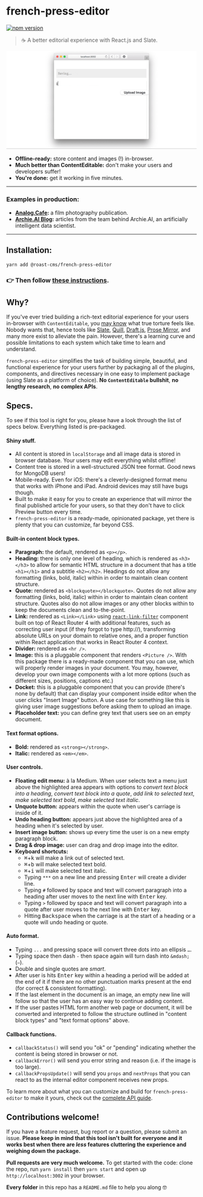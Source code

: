 # french-press-editor
[![npm version](https://badge.fury.io/js/%40roast-cms%2Ffrench-press-editor.svg)](https://badge.fury.io/js/%40roast-cms%2Ffrench-press-editor)
> ☕ A better editorial experience with React.js and Slate.

![Demo GIF](/graphics/get-started.gif?raw=true)

- **Offline-ready:** store content and images (!) in-browser.
- **Much better than ContentEditable:** don't make your users and developers suffer!
- **You're done:** get it working in five minutes.

***
### Examples in production:
- **[Analog.Cafe](https://www.analog.cafe/submit/compose):** a film photography publication.
- **[Archie.AI Blog](https://www.archie.ai/blog/new):** articles from the team behind Archie.AI, an artificially intelligent data scientist.
***

## Installation:
```
yarn add @roast-cms/french-press-editor
```
### 👉 Then follow **[these instructions](/examples/README.md)**.

## Why?
If you've ever tried building a rich-text editorial experience for your users in-browser with `ContentEditable`, you [may know](https://medium.engineering/why-contenteditable-is-terrible-122d8a40e480) what true torture feels like. Nobody wants that, hence tools like [Slate](https://github.com/ianstormtaylor/slate), [Quill](https://github.com/quilljs/quill), [Draft.js](https://github.com/facebook/draft-js), [Prose Mirror](https://github.com/ProseMirror/prosemirror), and many more exist to alleviate the pain. However, there's a learning curve and possible limitations to each system which take time to learn and understand.

`french-press-editor` simplifies the task of building simple, beautiful, and functional experience for your users further by packaging all of the plugins, components, and directives necessary in one easy to implement package (using Slate as a platform of choice). **No `ContentEditable` bullshit**, **no lengthy research**, **no complex APIs**.

## Specs.
To see if this tool is right for you, please have a look through the list of specs below. Everything listed is pre-packaged.

#### Shiny stuff.
- All content is stored in `localStorage` and all image data is stored in browser database. Your users may edit everything whilst offline!
- Content tree is stored in a well-structured JSON tree format. Good news for MongoDB users!
- Mobile-ready. Even for iOS: there's a cleverly-designed format menu that works with iPhone and iPad. Android devices may still have bugs though.
- Built to make it easy for you to create an experience that will mirror the final published article for your users, so that they don't have to click <btn>Preview</btn> button every time.
- `french-press-editor` is a ready-made, opinionated package, yet there is plenty that you can customize, far beyond CSS.

#### Built-in content block types.
- **Paragraph:** the default, rendered as `<p></p>`.
- **Heading:** there is only one level of heading, which is rendered as `<h3></h3>` to allow for semantic HTML structure in a document that has a title `<h1></h1>` and a subtitle `<h2></h2>`. Headings do not allow any formatting (links, bold, italic) within in order to maintain clean content structure.
- **Quote:** rendered as `<blockquote></blockquote>`. Quotes do not allow any formatting (links, bold, italic) within in order to maintain clean content structure. Quotes also do not allow images or any other blocks within to keep the documents clean and to-the-point.
- **Link:** rendered as `<Link></Link>` using [`react-link-filter`](https://github.com/roast-cms/react-link-filter) component built on top of React Router 4 with additional features, such as correcting user input (if they forgot to type http://), transforming absolute URLs on your domain to relative ones, and a proper function within React application that works in React Router 4 context.
- **Divider:** rendered as `<hr />`.
- **Image:** this is a pluggable component that renders `<Picture />`. With this package there is a ready-made component that you can use, which will properly render images in your document. You may, however, develop your own image components with a lot more options (such as different sizes, positions, captions etc.)
- **Docket:** this is a pluggable component that you can provide (there's none by default) that can display your component inside editor when the user clicks "Insert Image" button. A use case for something like this is giving user image suggestions before asking them to upload an image.
- **Placeholder text:** you can define grey text that users see on an empty document.

#### Text format options.
- **Bold:** rendered as `<strong></strong>`.
- **Italic:** rendered as `<em></em>`.

#### User controls.
- **Floating edit menu:** à la Medium. When user selects text a menu just above the highlighted area appears with options to _convert text block into a heading_, _convert text block into a quote_, _add link to selected text_, _make selected text bold_, _make selected text italic_.
- **Unquote button:** appears within the quote when user's carriage is inside of it.
- **Undo heading button:** appears just above the highlighted area of a heading when it's selected by user.
- **Insert image button:** shows up every time the user is on a new empty paragraph block.
- **Drag & drop image:** user can drag and drop image into the editor.
- **Keyboard shortcuts:**
  - <kbd>⌘</kbd>+<kbd>k</kbd> will make a link out of selected text.
  - <kbd>⌘</kbd>+<kbd>b</kbd> will make selected text bold.
  - <kbd>⌘</kbd>+<kbd>i</kbd> will make selected text italic.
  - Typing `***` on a new line and pressing <kbd>Enter</kbd> will create a divider line.
  - Typing `#` followed by space and text will convert paragraph into a heading after user moves to the next line with <kbd>Enter</kbd> key.
  - Typing `>` followed by space and text will convert paragraph into a quote after user moves to the next line with <kbd>Enter</kbd> key.
  - Hitting <kbd>Backspace</kbd> when the carriage is at the start of a heading or a quote will undo heading or quote.

#### Auto format.
- Typing `...` and pressing space will convert three dots into an ellipsis `…`.
- Typing space then dash `-` then space again will turn dash into `&mdash;` (` — `).
- Double and single quotes are _smart_.
- After user is hits <kbd>Enter</kbd> key within a heading a period will be added at the end of it if there are no other punctuation marks present at the end (for correct & consistent formatting).
- If the last element in the document is an image, an empty new line will follow so that the user has an easy way to continue adding content.
- If the user pastes HTML form another web page or document, it will be converted and interpreted to follow the structure outlined in "content block types" and "text format options" above.

#### Callback functions.
- `callbackStatus()` will send you "ok" or "pending" indicating whether the content is being stored in browser or not.
- `callbackError()` will send you error string and reason (i.e. if the image is too large).
- `callbackPropsUpdate()` will send you `props` and `nextProps` that you can react to as the internal editor component receives new props.

To learn more about what you can customize and build for `french-press-editor` to make it yours, check out the [complete API guide](/examples/README.md).


## Contributions welcome!
If you have a feature request, bug report or a question, please submit an issue. **Please keep in mind that this tool isn't built for everyone and it works best when there are _less_ features cluttering the experience and weighing down the package.**

**Pull requests are very much welcome.** To get started with the code: clone the repo, run `yarn install` then `yarn start` and open up `http://localhost:3002` in your browser.

**Every folder** in this repo has a `README.md` file to help you along 🤓
